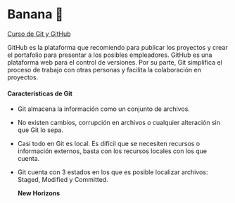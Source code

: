 # Banana 🍌

[Curso de Git y GitHub](https://github.com/NewHorizonsPeru/banana 'Curso de Git y GitHub')

GitHub es la plataforma que recomiendo para publicar los proyectos y crear el portafolio para presentar a los posibles empleadores. GitHub es una plataforma web para el control de versiones. Por su parte, Git simplifica el proceso de trabajo con otras personas y facilita la colaboración en proyectos.

#### Características de Git

- Git almacena la información como un conjunto de archivos.
- No existen cambios, corrupción en archivos o cualquier alteración sin que Git lo sepa.
- Casi todo en Git es local. Es difícil que se necesiten recursos o información externos, basta con los recursos locales con los que cuenta.
- Git cuenta con 3 estados en los que es posible localizar archivos: Staged, Modified y Committed.

  **New Horizons**
